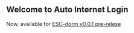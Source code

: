 ## Welcome to Auto Internet Login

Now, available for [ESC-dorm v0.0.1 pre-relese](https://github.com/tangnatta/Auto-internet-login/releases/tag/ESC-dorm_v0.0.1_pre-release)
